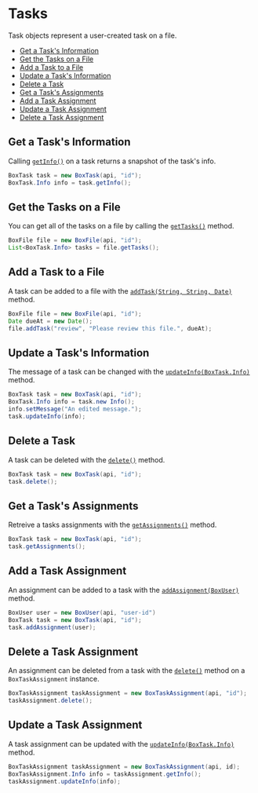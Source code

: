 Tasks
=====

Task objects represent a user-created task on a file.

* [Get a Task's Information](#get-a-tasks-information)
* [Get the Tasks on a File](#get-the-tasks-on-a-file)
* [Add a Task to a File](#add-a-task-to-a-file)
* [Update a Task's Information](#update-a-tasks-information)
* [Delete a Task](#delete-a-task)
* [Get a Task's Assignments](#get-a-tasks-assignments)
* [Add a Task Assignment](#add-a-task-assignment)
* [Update a Task Assignment](#update-a-task-assignment)
* [Delete a Task Assignment](#delete-a-task-assignment)

Get a Task's Information
------------------------

Calling [`getInfo()`][get-info] on a task returns a snapshot of the task's
info.

```java
BoxTask task = new BoxTask(api, "id");
BoxTask.Info info = task.getInfo();
```

[get-info]: http://opensource.box.com/box-java-sdk/javadoc/com/box/sdk/BoxTask.html#getInfo()

Get the Tasks on a File
-----------------------

You can get all of the tasks on a file by calling the
[`getTasks()`][get-tasks] method.

```java
BoxFile file = new BoxFile(api, "id");
List<BoxTask.Info> tasks = file.getTasks();
```

[get-tasks]: http://opensource.box.com/box-java-sdk/javadoc/com/box/sdk/BoxFile.html#getTasks()

Add a Task to a File
--------------------

A task can be added to a file with the [`addTask(String, String, Date)`][add-task]
method.

```java
BoxFile file = new BoxFile(api, "id");
Date dueAt = new Date();
file.addTask("review", "Please review this file.", dueAt);
```

[add-task]: http://opensource.box.com/box-java-sdk/javadoc/com/box/sdk/BoxFile.html#addTask(com.box.sdk.BoxTask.Action,%20java.lang.String,%20java.util.Date)

Update a Task's Information
---------------------------

The message of a task can be changed with the
[`updateInfo(BoxTask.Info)`][update-info] method.

```java
BoxTask task = new BoxTask(api, "id");
BoxTask.Info info = task.new Info();
info.setMessage("An edited message.");
task.updateInfo(info);
```

[update-info]: http://opensource.box.com/box-java-sdk/javadoc/com/box/sdk/BoxTask.html#updateInfo(com.box.sdk.BoxTask.Info)

Delete a Task
-------------

A task can be deleted with the [`delete()`][delete] method.

```java
BoxTask task = new BoxTask(api, "id");
task.delete();
```

[delete]: https://box.github.io/box-java-sdk/javadoc/com/box/sdk/BoxTask.html#delete()

Get a Task's Assignments
------------------------

Retreive a tasks assignments with the [`getAssignments()`][get-assignments] method.

```java
BoxTask task = new BoxTask(api, "id");
task.getAssignments();
```

[get-assignments]: https://box.github.io/box-java-sdk/javadoc/com/box/sdk/BoxTask.html#getAssignments()

Add a Task Assignment
---------------------

An assignment can be added to a task with the [`addAssignment(BoxUser)`][add-assignment] method.

```java
BoxUser user = new BoxUser(api, "user-id")
BoxTask task = new BoxTask(api, "id");
task.addAssignment(user);
```

[add-assignment]: http://opensource.box.com/box-java-sdk/javadoc/com/box/sdk/BoxTask.html#addAssignment(com.box.sdk.BoxUser)

Delete a Task Assignment
------------------------

An assignment can be deleted from a task with the [`delete()`][delete-assignment] method on a `BoxTaskAssignment` instance.

```java
BoxTaskAssignment taskAssignment = new BoxTaskAssignment(api, "id");
taskAssignment.delete();
```

[delete-assignment]: http://opensource.box.com/box-java-sdk/javadoc/com/box/sdk/BoxTaskAssignment.html#delete()

Update a Task Assignment
------------------------

A task assignment can be updated with the [`updateInfo(BoxTask.Info)`][update-assignment] method.

```java
BoxTaskAssignment taskAssignment = new BoxTaskAssignment(api, id);
BoxTaskAssignment.Info info = taskAssignment.getInfo();
taskAssignment.updateInfo(info);
```

[update-assignment]: http://opensource.box.com/box-java-sdk/javadoc/com/box/sdk/BoxTaskAssignment.html#updateInfo(com.box.sdk.BoxTask.Info)